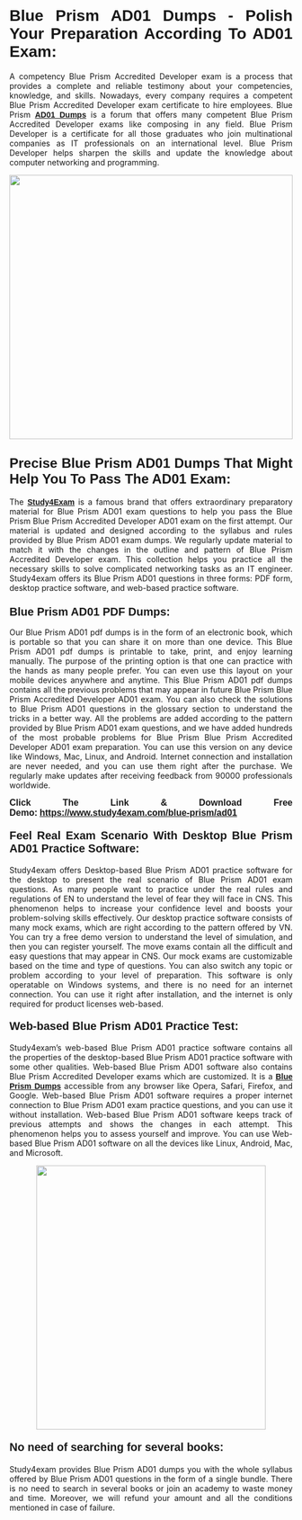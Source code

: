 <h1 style="text-align: justify;"><strong><span style="font-family:Lucida Sans Unicode,Lucida Grande,sans-serif;">Blue Prism AD01 Dumps - Polish Your Preparation According To AD01 Exam:</span></strong></h1>

<p style="text-align: justify;">A competency Blue Prism Accredited Developer exam is a process that provides a complete and reliable testimony about your competencies, knowledge, and skills. Nowadays, every company requires a competent Blue Prism Accredited Developer exam certificate to hire employees. Blue Prism <a href="https://www.study4exam.com/blue-prism/ad01-valid-dumps"><span style="font-family:Verdana,Geneva,sans-serif;"><strong>AD01 Dumps</strong></span></a> is a forum that offers many competent Blue Prism Accredited Developer exams like composing in any field. Blue Prism Developer is a certificate for all those graduates who join multinational companies as IT professionals on an international level. Blue Prism Developer helps sharpen the skills and update the knowledge about computer networking and programming.</p>

<p style="text-align: justify;"><a href="https://www.study4exam.com/blue-prism/ad01"><img alt="" src="https://www.thequestionanswers.com/wp-content/uploads/2022/06/S4E-Cert-Exams-Questions-Banner.webp" style="width: 100%; height: 470px;" /></a></p>

<h2 style="text-align: justify;"><span style="font-family:Lucida Sans Unicode,Lucida Grande,sans-serif;"><strong><span style="font-size:24px;">Precise Blue Prism AD01 Dumps That Might Help You To Pass The AD01 Exam:</span></strong></span></h2>

<p style="text-align: justify;">The <a href="https://www.study4exam.com/"><span style="font-family:Lucida Sans Unicode,Lucida Grande,sans-serif;"><strong>Study4Exam</strong></span></a> is a famous brand that offers extraordinary preparatory material for Blue Prism AD01 exam questions to help you pass the Blue Prism Blue Prism Accredited Developer AD01 exam on the first attempt. Our material is updated and designed according to the syllabus and rules provided by Blue Prism AD01 exam dumps. We regularly update material to match it with the changes in the outline and pattern of Blue Prism Accredited Developer exam. This collection helps you practice all the necessary skills to solve complicated networking tasks as an IT engineer. Study4exam offers its Blue Prism AD01 questions in three forms: PDF form, desktop practice software, and web-based practice software. </p>

<h3 style="text-align: justify;"><strong><span style="font-size:20px;"><span style="font-family:Lucida Sans Unicode,Lucida Grande,sans-serif;">Blue Prism AD01 PDF Dumps:</span></span></strong></h3>

<p style="text-align: justify;">Our Blue Prism AD01 pdf dumps is in the form of an electronic book, which is portable so that you can share it on more than one device. This Blue Prism AD01 pdf dumps is printable to take, print, and enjoy learning manually. The purpose of the printing option is that one can practice with the hands as many people prefer. You can even use this layout on your mobile devices anywhere and anytime. This Blue Prism AD01 pdf dumps contains all the previous problems that may appear in future Blue Prism Blue Prism Accredited Developer AD01 exam. You can also check the solutions to Blue Prism AD01 questions in the glossary section to understand the tricks in a better way. All the problems are added according to the pattern provided by Blue Prism AD01 exam questions, and we have added hundreds of the most probable problems for Blue Prism Blue Prism Accredited Developer AD01 exam preparation. You can use this version on any device like Windows, Mac, Linux, and Android. Internet connection and installation are never needed, and you can use them right after the purchase. We regularly make updates after receiving feedback from 90000 professionals worldwide.</p>

<p style="text-align: justify;"><span style="font-family:Lucida Sans Unicode,Lucida Grande,sans-serif;"><strong><span style="font-size:16px;">Click The Link & Download Free Demo:</span></strong></span> <strong><span style="font-family:Lucida Sans Unicode,Lucida Grande,sans-serif;"><span style="font-size:16px;"><a href="https://www.study4exam.com/blue-prism/ad01">https://www.study4exam.com/blue-prism/ad01</a></span></span></strong></p>

<h4 style="text-align: justify;"><strong><span style="font-family:Lucida Sans Unicode,Lucida Grande,sans-serif;"><span style="font-size:20px;">Feel Real Exam Scenario With Desktop Blue Prism AD01 Practice Software:</span></span></strong></h4>

<p style="text-align: justify;">Study4exam offers Desktop-based Blue Prism AD01 practice software for the desktop to present the real scenario of Blue Prism AD01 exam questions. As many people want to practice under the real rules and regulations of EN to understand the level of fear they will face in CNS. This phenomenon helps to increase your confidence level and boosts your problem-solving skills effectively. Our desktop practice software consists of many mock exams, which are right according to the pattern offered by VN. You can try a free demo version to understand the level of simulation, and then you can register yourself. The move exams contain all the difficult and easy questions that may appear in CNS. Our mock exams are customizable based on the time and type of questions. You can also switch any topic or problem according to your level of preparation. This software is only operatable on Windows systems, and there is no need for an internet connection. You can use it right after installation, and the internet is only required for product licenses web-based. </p>

<h4 style="text-align: justify;"><span style="font-family:Lucida Sans Unicode,Lucida Grande,sans-serif;"><strong><span style="font-size:20px;">Web-based Blue Prism AD01 Practice Test:</span></strong></span></h4>

<p style="text-align: justify;">Study4exam’s web-based Blue Prism AD01 practice software contains all the properties of the desktop-based Blue Prism AD01 practice software with some other qualities. Web-based Blue Prism AD01 software also contains Blue Prism Accredited Developer exams which are customized. It is a <a href="https://www.study4exam.com/blue-prism-exams"><span style="font-family:Lucida Sans Unicode,Lucida Grande,sans-serif;"><strong>Blue Prism Dumps</strong></span></a> accessible from any browser like Opera, Safari, Firefox, and Google. Web-based Blue Prism AD01 software requires a proper internet connection to Blue Prism AD01 exam practice questions, and you can use it without installation. Web-based Blue Prism AD01 software keeps track of previous attempts and shows the changes in each attempt. This phenomenon helps you to assess yourself and improve. You can use Web-based Blue Prism AD01 software on all the devices like Linux, Android, Mac, and Microsoft.</p>

<p style="text-align: center;"><a href="https://www.study4exam.com/blue-prism/ad01"><img alt="" src="https://www.thequestionanswers.com/wp-content/uploads/2022/06/S4E-Cert-Exams-Questions-Discount-Banner.webp" style="width: 90%; height: 470px;" /></a></p>

<h4 style="text-align: justify;"><span style="font-family:Lucida Sans Unicode,Lucida Grande,sans-serif;"><strong><span style="font-size:20px;">No need of searching for several books:</span></strong></span></h4>

<p style="text-align: justify;">Study4exam provides Blue Prism AD01 dumps you with the whole syllabus offered by Blue Prism AD01 questions in the form of a single bundle. There is no need to search in several books or join an academy to waste money and time. Moreover, we will refund your amount and all the conditions mentioned in case of failure.</p>
